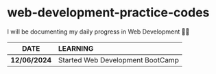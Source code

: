 # web-development-practice-codes

I will be documenting my daily progress in Web Development 🤞🤗

|    **DATE**    | **LEARNING**                     |
| :------------: | :------------------------------- |
| **12/06/2024** | Started Web Development BootCamp |
